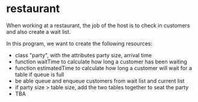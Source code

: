 # restaurant

When working at a restaurant, the job of the host is to check in customers and also create a wait list. 

In this program, we want to create the following resources:
  - class "party", with the attributes party size, arrival time
  - function waitTime to calculate how long a customer has been waiting
  - function estimatedTime to calculate how long a customer will wait for a table if queue is full
  - be able queue and enqueue customers from wait list and current list
  - if party size > table size, add the two tables together to seat the party
  - TBA
